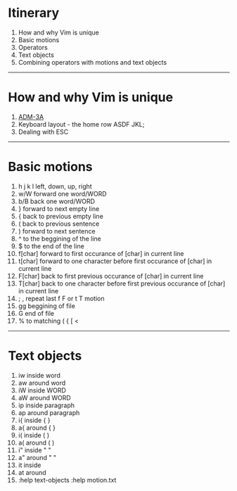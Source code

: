 # Itinerary

   1. How and why Vim is unique
   1. Basic motions
   1. Operators
   1. Text objects
   1. Combining operators with motions and text objects


---

# How and why Vim is unique

  1. [ADM-3A](https://en.wikipedia.org/wiki/ADM-3A)
  1. Keyboard layout - the home row ASDF JKL;
  1. Dealing with ESC


---

# Basic motions


1. h j k l    left, down, up, right
1. w/W        forward one word/WORD
1. b/B        back one word/WORD
1. }          forward to next empty line
1. {          back to previous empty line
1. (          back to previous sentence
1. )          forward to next sentence
1. ^          to the beggining of the line
1. $          to the end of the line
1. f[char]    forward to first occurance of [char] in current line
1. t[char]    forward to one character before first occurance of [char] in current line
1. F[char]    back to first previous occurance of [char] in current line
1. T[char]    back to one character before first previous occurance of [char] in current line
1. ; ,        repeat last f F or t T motion
1. gg         beggining of file
1. G          end of file
1. %          to matching ( { [ <

---

# Text objects

1. iw  inside word
1. aw  around word
1. iW  inside WORD
1. aW  around WORD
1. ip  inside paragraph
1. ap  around paragraph
1. i{  inside  { }
1. a{  around  { }
1. i(  inside  ( )
1. a(  around  ( )
1. i"  inside  " "
1. a"  around  " "
1. it  inside  <tag/>
1. at  around  <tag/>
1. :help text-objects   :help motion.txt

